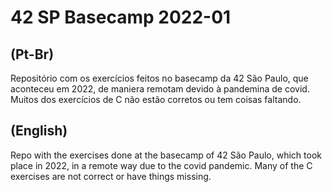 # 42 SP Basecamp 2022-01

## (Pt-Br) 
Repositório com os exercícios feitos no basecamp da 42 São Paulo, que aconteceu em 2022, de maniera remotam devido à pandemina de covid.
Muitos dos exercícios de C não estão corretos ou tem coisas faltando.

## (English)
Repo with the exercises done at the basecamp of 42 São Paulo, which took place in 2022, in a remote way due to the covid pandemic.
Many of the C exercises are not correct or have things missing.
